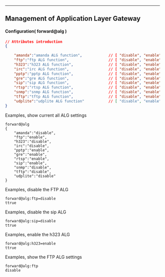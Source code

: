 ***
## Management of Application Layer Gateway  

#### Configuration( forward@alg )   

```json
// Attributes introduction 
{
    
    "amanda":"amanda ALG function",            // [ "disable", "enable" ]
    "ftp":"ftp ALG function",                  // [ "disable", "enable" ]
    "h323":"h323 ALG function",                // [ "disable", "enable" ]
    "irc":"irc ALG function",                  // [ "disable", "enable" ]
    "pptp":"pptp ALG function",                // [ "disable", "enable" ]
    "gre":"gre ALG function",                  // [ "disable", "enable" ]
    "sip":"sip ALG function",                  // [ "disable", "enable" ]
    "rtsp":"rtsp ALG function",                // [ "disable", "enable" ]
    "snmp":"snmp ALG function",                // [ "disable", "enable" ]
    "tftp":"tftp ALG function",                // [ "disable", "enable" ]
    "udplite":"udplite ALG function"           // [ "disable", "enable" ]
}
```

Examples, show current all ALG settings
```shell
forward@alg
{
    "amanda":"disable",
    "ftp":"enable",
    "h323":"disable",
    "irc":"disable",
    "pptp":"enable",
    "gre":"enable",
    "rtsp":"enable",
    "sip":"enable",
    "snmp":"disable",
    "tftp":"disable",
    "udplite":"disable"
}
```

Examples, disable the FTP ALG
```shell
forward@alg:ftp=disable
ttrue
```

Examples, disable the sip ALG
```shell
forward@alg:sip=disable
ttrue
```

Examples, enable the h323 ALG
```shell
forward@alg:h323=enable
ttrue
```

Examples, show the FTP ALG settings
```shell
forward@alg:ftp
disable
```

